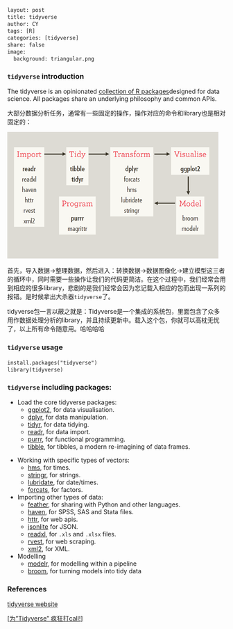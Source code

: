 ```
layout: post
title: tidyverse
author: CY
tags: [R]
categories: [tidyverse]
share: false
image:
  background: triangular.png 
```



### `tidyverse` introduction

The tidyverse is an opinionated [collection of R packages](https://www.tidyverse.org/packages)designed for data science. All packages share an underlying philosophy and common APIs. 

大部分数据分析任务，通常有一些固定的操作，操作对应的命令和library也是相对固定的：

![](/images/Tidyverse.png)

首先，导入数据→整理数据，然后进入：转换数据→数据图像化→建立模型这三者的循环中，同时需要一些操作让我们的代码更简洁。在这个过程中，我们经常会用到相应的很多library，悲剧的是我们经常会因为忘记载入相应的包而出现一系列的报错。是时候拿出大杀器`tidyverse`了。

tidyverse包一言以蔽之就是：Tidyverse是一个集成的系统包，里面包含了众多用作数据处理分析的library，并且持续更新中。载入这个包，你就可以高枕无忧了，以上所有命令随意用。哈哈哈哈

### `tidyverse` usage

```
install.packages("tidyverse")
library(tidyverse)
```



### `tidyverse` including packages: 

+ Load the core tidyverse packages:
  + [ggplot2](http://ggplot2.tidyverse.org/), for data visualisation.
  + [dplyr](http://dplyr.tidyverse.org/), for data manipulation.
  + [tidyr](http://tidyr.tidyverse.org/), for data tidying.
  + [readr](http://readr.tidyverse.org/), for data import.
  + [purrr](http://purrr.tidyverse.org/), for functional programming.
  + [tibble](http://tibble.tidyverse.org/), for tibbles, a modern re-imagining of data frames.

- Working with specific types of vectors:
  - [hms](https://github.com/rstats-db/hms), for times.
  - [stringr](https://github.com/tidyverse/stringr), for strings.
  - [lubridate](https://github.com/hadley/lubridate), for date/times.
  - [forcats](https://github.com/hadley/forcats), for factors.
- Importing other types of data:
  - [feather](http://github.com/wesm/feather), for sharing with Python and other languages.
  - [haven](https://github.com/hadley/haven), for SPSS, SAS and Stata files.
  - [httr](https://github.com/hadley/httr), for web apis.
  - [jsonlite](https://github.com/jeroenooms/jsonlite) for JSON.
  - [readxl](https://github.com/hadley/readxl), for `.xls` and `.xlsx` files.
  - [rvest](https://github.com/hadley/rvest), for web scraping.
  - [xml2](https://github.com/hadley/xml2), for XML.
- Modelling
  - [modelr](https://github.com/hadley/modelr), for modelling within a pipeline
  - [broom](https://github.com/dgrtwo/broom), for turning models into tidy data



### References

[tidyverse website]()   

[[为”Tidyverse” 疯狂打call!](https://ask.hellobi.com/blog/mqzhang/9884)]